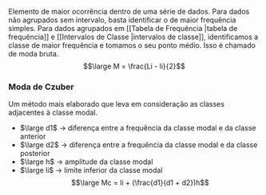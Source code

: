 Elemento de maior ocorrência dentro de uma série de dados. Para dados não agrupados sem intervalo, basta identificar o de maior frequência simples. Para dados agrupados em [[Tabela de Frequência |tabela de frequência]] e [[Intervalos de Classe |intervalos de classe]], identificamos a classe de maior frequência e tomamos o seu ponto médio. Isso é chamado de moda bruta. $$\large M = \frac{Li - li}{2}$$
### Moda de Czuber
Um método mais elaborado que leva em consideração as classes adjacentes à classe modal.
* $\large d1$ -> diferença entre a frequência da classe modal e da classe anterior
* $\large d2$ -> diferença entre a frequência da classe modal e da classe posterior
* $\large h$ -> amplitude da classe modal
* $\large li$ -> limite inferior da classe modal
$$\large Mc = li + (\frac{d1}{d1 + d2})h$$


